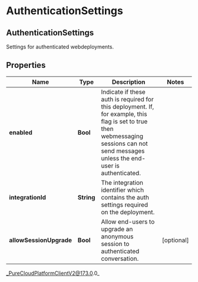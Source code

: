 # AuthenticationSettings

## AuthenticationSettings
Settings for authenticated webdeployments.

## Properties

|Name | Type | Description | Notes|
|------------ | ------------- | ------------- | -------------|
| **enabled** | **Bool** | Indicate if these auth is required for this deployment. If, for example, this flag is set to true then webmessaging sessions can not send messages unless the end-user is authenticated. | |
| **integrationId** | **String** | The integration identifier which contains the auth settings required on the deployment. | |
| **allowSessionUpgrade** | **Bool** | Allow end-users to upgrade an anonymous session to authenticated conversation. | [optional] |



_PureCloudPlatformClientV2@173.0.0_
